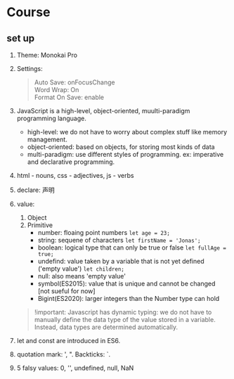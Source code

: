 # Course
## set up

1. Theme: Monokai Pro
2. Settings:
   > Auto Save: onFocusChange  
   > Word Wrap: On  
   > Format On Save: enable


1. JavaScript is a high-level, object-oriented, muulti-paradigm programming language.
	* high-level: we do not have to worry about complex stuff like memory management.
	* object-oriented: based on objects, for storing most kinds of data
	* multi-paradigm: use different styles of programming. ex: imperative and declarative programming.    
2. html - nouns, css - adjectives, js - verbs    
3. declare: 声明
4. value:    
	1. Object
	2. Primitive
		* number: floaing point numbers ```let age = 23;```
		* string: sequene of characters ```let firstName = 'Jonas';```
		* boolean: logical type that can only be true or false ```let fullAge = true;```
		* undefind: value taken by a variable that is not yet defined ('empty value') ```let children;```
		* null: also means 'empty value'
		* symbol(ES2015): value that is unique and cannot be changed [not sueful for now]
		* Bigint(ES2020): larger integers than the Number type can hold
	>!important: Javascript has dynamic typing: we do not have to manually define the data type of the value stored in a variable. Instead, data types are determined automatically.    
5. let and const are introduced in ES6.    
6. quotation mark: ', ". Backticks: `.    
7. 5 falsy values: 0, '', undefined, null, NaN    
